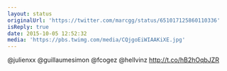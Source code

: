 ```yaml
---
layout: status
originalUrl: 'https://twitter.com/marcgg/status/651017125860110336'
isReply: true
date: 2015-10-05 12:52:32
media: 'https://pbs.twimg.com/media/CQjgoEiWIAAKiXE.jpg'
---
```


@julienxx @guillaumesimon @fcogez @hellvinz http://t.co/hB2hOqbJZR
